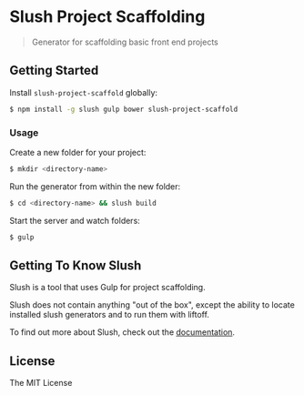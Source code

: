 # Slush Project Scaffolding 

> Generator for scaffolding basic front end projects


## Getting Started

Install `slush-project-scaffold` globally:

```bash
$ npm install -g slush gulp bower slush-project-scaffold
```

### Usage

Create a new folder for your project:

```bash
$ mkdir <directory-name>
```

Run the generator from within the new folder:

```bash
$ cd <directory-name> && slush build
```
Start the server and watch folders:

```bash
$ gulp
```

## Getting To Know Slush

Slush is a tool that uses Gulp for project scaffolding.

Slush does not contain anything "out of the box", except the ability to locate installed slush generators and to run them with liftoff.

To find out more about Slush, check out the [documentation](https://github.com/slushjs/slush).

## License 

The MIT License

